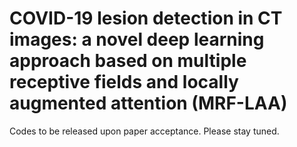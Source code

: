 # COVID-19 lesion detection in CT images: a novel deep learning approach based on multiple receptive fields and locally augmented attention (MRF-LAA)

Codes to be released upon paper acceptance. Please stay tuned.